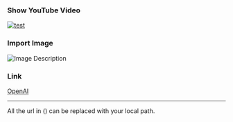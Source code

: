 ### Show YouTube Video
[![test](https://markdown-videos-api.jorgenkh.no/youtube/dQw4w9WgXcQ)](https://youtu.be/dQw4w9WgXcQ)

### Import Image
![Image Description](https://example.com/image.png)

### Link
[OpenAI](https://www.openai.com)

---
All the url in () can be replaced with your local path.